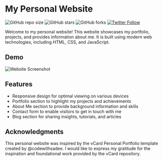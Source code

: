 # My Personal Website

![GitHub repo size](https://img.shields.io/github/repo-size/your-username/personal-website)
![GitHub stars](https://img.shields.io/github/stars/your-username/personal-website?style=social)
![GitHub forks](https://img.shields.io/github/forks/your-username/personal-website?style=social)
[![Twitter Follow](https://img.shields.io/twitter/follow/your-username?style=social)](https://twitter.com/intent/follow?screen_name=your-username)

Welcome to my personal website! This website showcases my portfolio, projects, and provides information about me. It is built using modern web technologies, including HTML, CSS, and JavaScript.

## Demo

![Website Screenshot](./screenshots/homepage.png "Website Screenshot")

## Features

- Responsive design for optimal viewing on various devices
- Portfolio section to highlight my projects and achievements
- About Me section to provide background information and skills
- Contact form to enable visitors to get in touch with me
- Blog section for sharing insights, tutorials, and articles



## Acknowledgments

This personal website was inspired by the vCard Personal Portfolio template created by @codewithsadee. I would like to express my gratitude for the inspiration and foundational work provided by the vCard repository.


